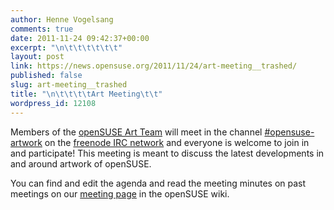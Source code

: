 ```yaml
---
author: Henne Vogelsang
comments: true
date: 2011-11-24 09:42:37+00:00
excerpt: "\n\t\t\t\t\t\t"
layout: post
link: https://news.opensuse.org/2011/11/24/art-meeting__trashed/
published: false
slug: art-meeting__trashed
title: "\n\t\t\t\tArt Meeting\t\t"
wordpress_id: 12108
---
```

Members of the [openSUSE Art Team](http://en.opensuse.org/openSUSE:Art_team) will meet in the channel [#opensuse-artwork](irc://irc.freenode.net/opensuse-artwork) on the [freenode IRC network](http://freenode.net/) and everyone is welcome to join in and participate! This meeting is meant to discuss the latest developments in and around artwork of openSUSE.

You can find and edit the agenda and read the meeting minutes on past meetings on our [meeting page](http://en.opensuse.org/openSUSE:Art_meeting) in the openSUSE wiki.		
